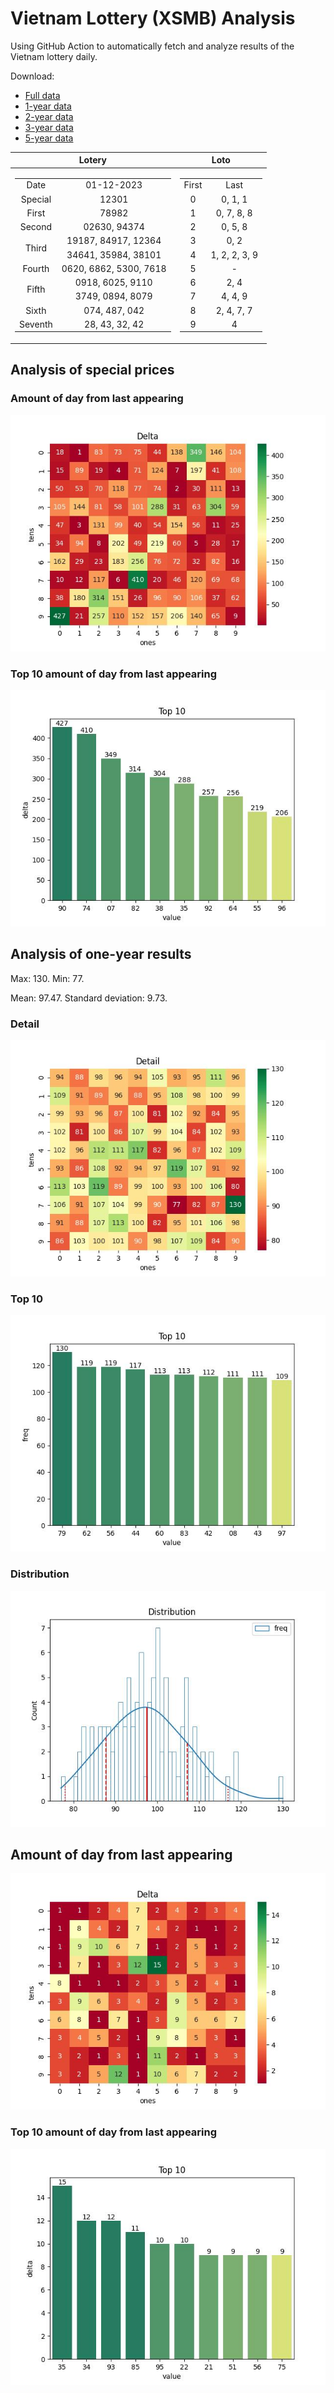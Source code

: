 # Vietnam Lottery (XSMB) Analysis

Using GitHub Action to automatically fetch and analyze results of the Vietnam lottery daily.

Download:

* [Full data](https://raw.githubusercontent.com/khiemdoan/vietnam-lottery-xsmb-analysis/main/results/xsmb.csv)
* [1-year data](https://raw.githubusercontent.com/khiemdoan/vietnam-lottery-xsmb-analysis/main/results/xsmb_1_year.csv)
* [2-year data](https://raw.githubusercontent.com/khiemdoan/vietnam-lottery-xsmb-analysis/main/results/xsmb_2_year.csv)
* [3-year data](https://raw.githubusercontent.com/khiemdoan/vietnam-lottery-xsmb-analysis/main/results/xsmb_3_year.csv)
* [5-year data](https://raw.githubusercontent.com/khiemdoan/vietnam-lottery-xsmb-analysis/main/results/xsmb_5_year.csv)

| Lotery      | Loto |
| :-----------: | :-----------: |
| <table><tr><td>Date</td><td>01-12-2023</td></tr><tr><td>Special</td><td>12301</td></tr><tr><td>First</td><td>78982</td></tr><tr><td>Second</td><td>02630, 94374</td></tr><tr><td rowspan="2">Third</td><td>19187, 84917, 12364</td></tr><tr><td>34641, 35984, 38101</td></tr><tr><td>Fourth</td><td>0620, 6862, 5300, 7618</td></tr><tr><td rowspan="2">Fifth</td><td>0918, 6025, 9110</td></tr><tr><td>3749, 0894, 8079</td></tr><tr><td>Sixth</td><td>074, 487, 042</td></tr><tr><td>Seventh</td><td>28, 43, 32, 42</td></tr></table> | <table><tr><td>First</td><td>Last</td></tr><tr><td>0</td><td>0, 1, 1</td></tr><tr><td>1</td><td>0, 7, 8, 8</td></tr><tr><td>2</td><td>0, 5, 8</td></tr><tr><td>3</td><td>0, 2</td></tr><tr><td>4</td><td>1, 2, 2, 3, 9</td></tr><tr><td>5</td><td>-</td></tr><tr><td>6</td><td>2, 4</td></tr><tr><td>7</td><td>4, 4, 9</td></tr><tr><td>8</td><td>2, 4, 7, 7</td></tr><tr><td>9</td><td>4</td></tr></table> |


<h2>Analysis of special prices</h2>

<h3>Amount of day from last appearing</h3>

![Delta](images/special_delta.jpg)

<h3>Top 10 amount of day from last appearing</h3>

![Delta top 10](images/special_delta_top_10.jpg)

<h2>Analysis of one-year results</h2>

Max: 130. Min: 77.

Mean: 97.47. Standard deviation: 9.73.

<h3>Detail</h3>

![Detail](images/heatmap.jpg)

<h3>Top 10</h3>

![Top 10](images/top-10.jpg)

<h3>Distribution</h3>

![Distribution](images/distribution.jpg)

<h2>Amount of day from last appearing</h2>

![Delta](images/delta.jpg)

<h3>Top 10 amount of day from last appearing</h3>

![Delta top 10](images/delta_top_10.jpg)
